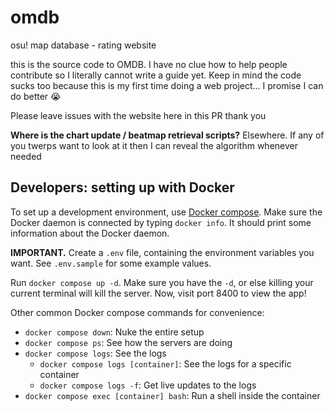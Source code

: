 # omdb
osu! map database - rating website

this is the source code to OMDB. I have no clue how to help people contribute so I literally cannot write a guide yet. Keep in mind the code sucks too because this is my first time doing a web project... I promise I can do better :sob:

Please leave issues with the website here in this PR thank you

**Where is the chart update / beatmap retrieval scripts?**
Elsewhere. If any of you twerps want to look at it then I can reveal the algorithm whenever needed

## Developers: setting up with Docker

To set up a development environment, use [Docker compose]. Make sure the Docker
daemon is connected by typing `docker info`. It should print some information
about the Docker daemon.

[docker compose]: https://docs.docker.com/compose

**IMPORTANT.** Create a `.env` file, containing the environment variables you
want. See `.env.sample` for some example values.

Run `docker compose up -d`. Make sure you have the `-d`, or else killing your
current terminal will kill the server. Now, visit port 8400 to view the app!

Other common Docker compose commands for convenience:

- `docker compose down`: Nuke the entire setup
- `docker compose ps`: See how the servers are doing
- `docker compose logs`: See the logs
  - `docker compose logs [container]`: See the logs for a specific container
  - `docker compose logs -f`: Get live updates to the logs
- `docker compose exec [container] bash`: Run a shell inside the container
